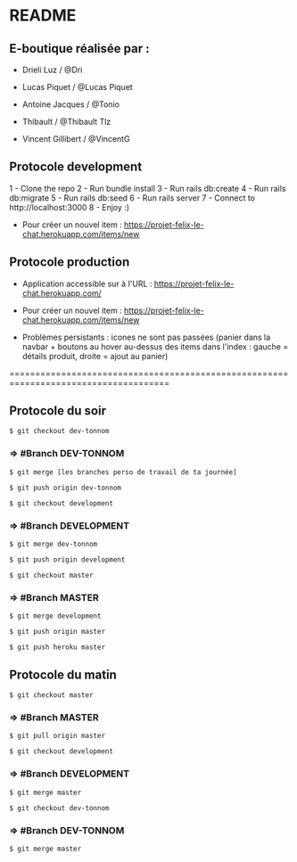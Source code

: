 # README

##  E-boutique réalisée par :

* Drieli Luz / @Dri

* Lucas Piquet / @Lucas Piquet

* Antoine Jacques / @Tonio

* Thibault  / @Thibault Tlz

* Vincent Gillibert / @VincentG



## Protocole development

1 - Clone the repo
2 - Run bundle install
3 - Run rails db:create
4 - Run rails db:migrate
5 - Run rails db:seed
6 - Run rails server
7 - Connect to http://localhost:3000
8 - Enjoy :)

* Pour créer un nouvel item : https://projet-felix-le-chat.herokuapp.com/items/new


## Protocole production

* Application accessible sur à l'URL : https://projet-felix-le-chat.herokuapp.com/
* Pour créer un nouvel item : https://projet-felix-le-chat.herokuapp.com/items/new

* Problèmes persistants : icones ne sont pas passées (panier dans la navbar + boutons au hover au-dessus des items dans l'index : gauche = détails produit, droite = ajout au panier)



=====================================================================================


## Protocole du soir 

```
$ git checkout dev-tonnom
```

 ### => #Branch DEV-TONNOM
```
$ git merge [les branches perso de travail de ta journée]
```
```
$ git push origin dev-tonnom
```
```
$ git checkout development
```

### => #Branch DEVELOPMENT
```
$ git merge dev-tonnom
```
```
$ git push origin development
```
```
$ git checkout master
```

### => #Branch MASTER
```
$ git merge development
```
```
$ git push origin master
```
```
$ git push heroku master
```

## Protocole du matin  

```
$ git checkout master
```

### => #Branch MASTER  
```
$ git pull origin master
```
```
$ git checkout development
```

### => #Branch DEVELOPMENT 
```
$ git merge master
```
```
$ git checkout dev-tonnom
```

### => #Branch DEV-TONNOM
```
$ git merge master
```
